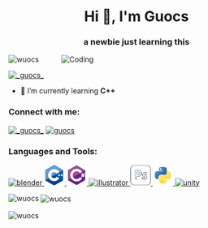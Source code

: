 <h1 align="center">Hi 👋, I'm Guocs</h1>
<h3 align="center">a newbie just learning this</h3>
<img align="right" alt="Coding" width="400" src="https://uploads.disquscdn.com/images/aec49c68e256259cfaeb22f372f70a123a7fd7385528dd21b530b7378d3337db.gif">
<p align="left"> <img src="https://komarev.com/ghpvc/?username=wuocs&label=Profile%20views&color=0e75b6&style=flat" alt="wuocs" /> </p>

<p align="left"> <a href="https://twitter.com/_guocs_" target="blank"><img src="https://img.shields.io/twitter/follow/_guocs_?logo=twitter&style=for-the-badge" alt="_guocs_" /></a> </p>

- 🌱 I’m currently learning **C++**

<h3 align="left">Connect with me:</h3>
<p align="left">
<a href="https://twitter.com/_guocs_" target="blank"><img align="center" src="https://raw.githubusercontent.com/rahuldkjain/github-profile-readme-generator/master/src/images/icons/Social/twitter.svg" alt="_guocs_" height="30" width="40" /></a>
<a href="https://discord.gg/guocs" target="blank"><img align="center" src="https://raw.githubusercontent.com/rahuldkjain/github-profile-readme-generator/master/src/images/icons/Social/discord.svg" alt="guocs" height="30" width="40" /></a>
</p>

<h3 align="left">Languages and Tools:</h3>
<p align="left"> <a href="https://www.blender.org/" target="_blank" rel="noreferrer"> <img src="https://download.blender.org/branding/community/blender_community_badge_white.svg" alt="blender" width="40" height="40"/> </a> <a href="https://www.w3schools.com/cpp/" target="_blank" rel="noreferrer"> <img src="https://raw.githubusercontent.com/devicons/devicon/master/icons/cplusplus/cplusplus-original.svg" alt="cplusplus" width="40" height="40"/> </a> <a href="https://www.w3schools.com/cs/" target="_blank" rel="noreferrer"> <img src="https://raw.githubusercontent.com/devicons/devicon/master/icons/csharp/csharp-original.svg" alt="csharp" width="40" height="40"/> </a> <a href="https://www.adobe.com/in/products/illustrator.html" target="_blank" rel="noreferrer"> <img src="https://www.vectorlogo.zone/logos/adobe_illustrator/adobe_illustrator-icon.svg" alt="illustrator" width="40" height="40"/> </a> <a href="https://www.photoshop.com/en" target="_blank" rel="noreferrer"> <img src="https://raw.githubusercontent.com/devicons/devicon/master/icons/photoshop/photoshop-line.svg" alt="photoshop" width="40" height="40"/> </a> <a href="https://www.python.org" target="_blank" rel="noreferrer"> <img src="https://raw.githubusercontent.com/devicons/devicon/master/icons/python/python-original.svg" alt="python" width="40" height="40"/> </a> <a href="https://unity.com/" target="_blank" rel="noreferrer"> <img src="https://www.vectorlogo.zone/logos/unity3d/unity3d-icon.svg" alt="unity" width="40" height="40"/> </a> </p>

<p><img align="left" src="https://github-readme-stats.vercel.app/api/top-langs?username=wuocs&show_icons=true&locale=en&layout=compact" alt="wuocs" /></p>

<p>&nbsp;<img align="center" src="https://github-readme-stats.vercel.app/api?username=wuocs&show_icons=true&locale=en" alt="wuocs" /></p>

<p><img align="center" src="https://github-readme-streak-stats.herokuapp.com/?user=wuocs&" alt="wuocs" /></p>
